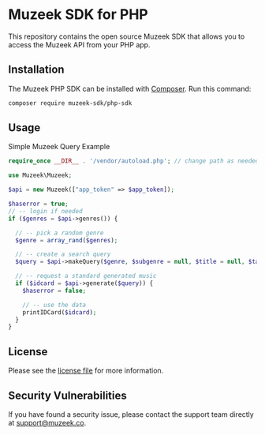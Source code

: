 # Muzeek SDK for PHP

This repository contains the open source Muzeek SDK that allows you to access the Muzeek API from your PHP app.

## Installation

The Muzeek PHP SDK can be installed with [Composer](https://getcomposer.org/). Run this command:

```sh
composer require muzeek-sdk/php-sdk
```

## Usage

Simple Muzeek Query Example

```php
require_once __DIR__ . '/vendor/autoload.php'; // change path as needed

use Muzeek\Muzeek;

$api = new Muzeek(["app_token" => $app_token]);

$haserror = true;
// -- login if needed
if ($genres = $api->genres()) {

  // -- pick a random genre
  $genre = array_rand($genres);

  // -- create a search query
  $query = $api->makeQuery($genre, $subgenre = null, $title = null, $tags = null);

  // -- request a standard generated music
  if ($idcard = $api->generate($query)) {
    $haserror = false;

    // -- use the data
    printIDCard($idcard);
  }
}
```

## License

Please see the [license file](https://github.com/muzeek/php-sdk/blob/master/LICENSE) for more information.

## Security Vulnerabilities

If you have found a security issue, please contact the support team directly at [support@muzeek.co](mailto:support@muzeek.co).

